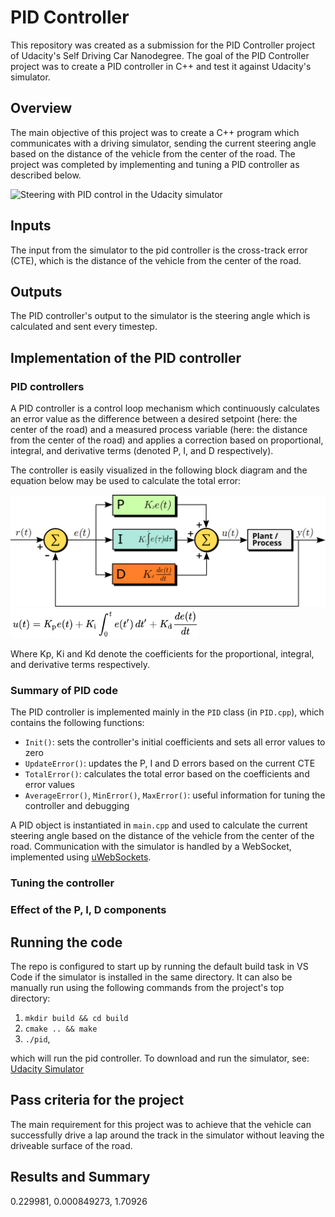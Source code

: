 # PID Controller
This repository was created as a submission for the PID Controller project of Udacity's Self Driving Car Nanodegree. The goal of the PID Controller project was to create a PID controller in C++ and test it against Udacity's simulator.


## Overview
The main objective of this project was to create a C++ program which communicates with a driving simulator, sending the current steering angle based on the distance of the vehicle from the center of the road. The project was completed by implementing and tuning a PID controller as described below.

<img src="./images/pid.gif" alt="Steering with PID control in the Udacity simulator" width="600"/>


## Inputs

The input from the simulator to the pid controller is the cross-track error (CTE), which is the distance of the vehicle from the center of the road.


## Outputs

The PID controller's output to the simulator is the steering angle which is calculated and sent every timestep.


## Implementation of the PID controller

### PID controllers

A PID controller is a control loop mechanism which continuously calculates an error value as the difference between a desired setpoint (here: the center of the road) and a measured process variable (here: the distance from the center of the road) and applies a correction based on proportional, integral, and derivative terms (denoted P, I, and D respectively).

The controller is easily visualized in the following block diagram and the equation below may be used to calculate the total error:

<img src="./images/pid_controller.svg" alt="Block diagram of a PID controller" width="600"/>
<img src="./images/pid_control_function.png" alt="PID control function" width="300"/>

Where Kp, Ki and Kd denote the coefficients for the proportional, integral, and derivative terms respectively.

### Summary of PID code

The PID controller is implemented mainly in the ```PID``` class (in ```PID.cpp```), which contains the following functions:
- ```Init()```: sets the controller's initial coefficients and sets all error values to zero
- ```UpdateError()```: updates the P, I and D errors based on the current CTE
- ```TotalError()```: calculates the total error based on the coefficients and error values
- ```AverageError()```, ```MinError()```, ```MaxError()```: useful information for tuning the controller and debugging

A PID object is instantiated in ```main.cpp``` and used to calculate the current steering angle based on the distance of the vehicle from the center of the road. Communication with the simulator is handled by a WebSocket, implemented using [uWebSockets](https://github.com/uNetworking/uWebSockets).


### Tuning the controller



### Effect of the P, I, D components



## Running the code

The repo is configured to start up by running the default build task in VS Code if the simulator is installed in the same directory. It can also be manually run using the following commands from the project's top directory:

1. ```mkdir build && cd build```
2. ```cmake .. && make```
3. ```./pid```,

which will run the pid controller. To download and run the simulator, see: [Udacity Simulator](https://github.com/udacity/self-driving-car-sim/releases)


## Pass criteria for the project

The main requirement for this project was to achieve that the vehicle can successfully drive a lap around the track in the simulator without leaving the driveable surface of the road.

## Results and Summary

0.229981, 0.000849273, 1.70926

